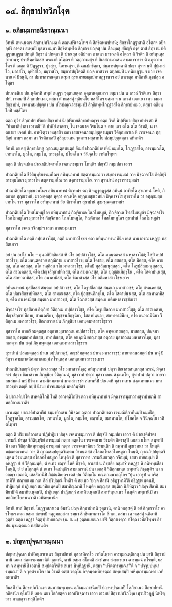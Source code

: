 <h1>๑๔. สิกฺขาปทวิภโงฺค</h1>
<h2>๑. อภิธมฺมภาชนียวณฺณนา</h2>
<p> อิทานิ    ตทนนฺตเร สิกฺขาปทวิภเงฺค ติ คณนปริเจฺฉโทฯ ติ สิกฺขิตพฺพปทานิ; สิกฺขาโกฎฺฐาสาติ อโตฺถฯ อปิจ อุปริ อาคตา สเพฺพปิ กุสลา ธมฺมา สิกฺขิตพฺพโต สิกฺขาฯ ปญฺจสุ ปน สีลเงฺคสุ ยํกิญฺจิ องฺคํ ตาสํ สิกฺขานํ ปติฎฺฐานเฎฺฐน ปทนฺติ สิกฺขานํ ปทตฺตา ติ ปาณสฺส อติปาตา ฆาตนา มารณาติ อโตฺถฯ ติ วิรติฯ ติ อทินฺนสฺส อาทานา; ปรปริคฺคหิตสฺส หรณาติ อโตฺถฯ ติ วตฺถุกาเมสุฯ ติ กิเลสกามวเสน ลามกาจาราฯ ติ อภูตวาทโตฯ ติ เอตฺถ ติ ปิฎฺฐสุรา, ปูวสุรา, โอทนสุรา, กิณฺณปกฺขิตฺตา, สมฺภารสํยุตฺตาติ ปญฺจ สุราฯ นฺติ ปุปฺผาสโว, ผลาสโว, คุฬาสโว, มธฺวาสโว, สมฺภารสํยุโตฺตติ ปญฺจ อาสวาฯ ตทุภยมฺปิ มทนียเฎฺฐน ฯ ยาย เจตนาย ตํ ปิวนฺติ, สา ปมาทการณตฺตา  ตสฺมา สุราเมรยมชฺชปมาทฎฺฐานาฯ อยํ ตาเวตฺถ มาติกานิเกฺขปสฺส อโตฺถฯ</p>


<p> ปทภาชนีเย ปน นฺติอาทิ สพฺพํ เหฎฺฐา วุตฺตนยตฺตา อุตฺตานตฺถเมวฯ ยสฺมา ปน น เกวลํ วิรติเยว สิกฺขาปทํ, เจตนาปิ สิกฺขาปทเมว, ตสฺมา ตํ ทเสฺสตุํ ทุติยนโย ทสฺสิโตฯ ยสฺมา จ น เกวลํ เอเตเยว เทฺว ธมฺมา สิกฺขาปทํ, เจตนาสมฺปยุตฺตา ปน ปโรปณฺณาสธมฺมาปิ สิกฺขิตพฺพโกฎฺฐาสโต สิกฺขาปทเมว, ตสฺมา ตติยนโยปิ ทสฺสิโตฯ</p>


<p>ตตฺถ  ทุวิธํ สิกฺขาปทํ ปริยายสิกฺขาปทํ นิปฺปริยายสิกฺขาปทญฺจฯ ตตฺถ วิรติ นิปฺปริยายสิกฺขาปทํฯ สา หิ ‘‘ปาณาติปาตา เวรมณี’’ติ  ปาฬิยํ อาคตา, โน เจตนาฯ วิรมโนฺต จ ตาย เอว ตโต ตโต วิรมติ, น เจตนายฯ เจตนํ ปน อาหริตฺวา ทเสฺสสิฯ ตถา เสสเจตนาสมฺปยุตฺตธเมฺมฯ วีติกฺกมกาเล หิ เวรเจตนา ทุสฺสีลฺยํ นามฯ ตสฺมา สา วิรติกาเลปิ สุสีลฺยวเสน วุตฺตาฯ ผสฺสาทโย ตํสมฺปยุตฺตตฺตา คหิตาติฯ</p>


<p>อิทานิ  เอเตสุ สิกฺขาปเทสุ ญาณสมุเตฺตชนตฺถํ อิเมสํ ปาณาติปาตาทีนํ ธมฺมโต, โกฎฺฐาสโต, อารมฺมณโต, เวทนาโต, มูลโต, กมฺมโต, สาวชฺชโต, ปโยคโต จ วินิจฺฉโย เวทิตโพฺพฯ</p>


<p>ตตฺถ ติ ปญฺจเปเต ปาณาติปาตาทโย เจตนาธมฺมาว โหนฺติฯ  ปญฺจปิ กมฺมปถา เอวฯ</p>


<p> ปาณาติปาโต ชีวิตินฺทฺริยารมฺมโณฯ อทินฺนาทานํ สตฺตารมฺมณํ วา สงฺขารารมฺมณํ วาฯ มิจฺฉาจาโร อิตฺถิปุริสารมฺมโณฯ มุสาวาโท สตฺตารมฺมโณ วา สงฺขารารมฺมโณ วาฯ สุราปานํ สงฺขารารมฺมณํฯ</p>


<p> ปาณาติปาโต ทุกฺขเวทโนฯ อทินฺนาทานํ ติเวทนํฯ ตญฺหิ หฎฺฐตุฎฺฐสฺส อทินฺนํ อาทิยโต สุขเวทนํ โหติ, ภีตกาเล ทุกฺขเวทนํ, มชฺฌตฺตสฺส หุตฺวา คณฺหโต อทุกฺขมสุขเวทนํฯ มิจฺฉาจาโร สุขเวทโน วา อทุกฺขมสุขเวทโน วาฯ มุสาวาโท อทินฺนาทานํ วิย ติเวทโนฯ สุราปานํ สุขมชฺฌตฺตเวทนํฯ</p>


<p> ปาณาติปาโต โทสโมหมูโลฯ อทินฺนาทานํ กิญฺจิกาเล โลภโมหมูลํ, กิญฺจิกาเล โทสโมหมูลํฯ มิจฺฉาจาโร โลภโมหมูโลฯ มุสาวาโท กิญฺจิกาเล โลภโมหมูโล, กิญฺจิกาเล โทสโมหมูโลฯ สุราปานํ โลภโมหมูลํฯ</p>


<p> มุสาวาโท เจตฺถ วจีกมฺมํฯ เสสา กายกมฺมเมวฯ</p>


<p>  ปาณาติปาโต อตฺถิ อปฺปสาวโชฺช, อตฺถิ มหาสาวโชฺชฯ ตถา อทินฺนาทานาทีนิฯ เตสํ นานากรณํ เหฎฺฐา ทสฺสิตเมวฯ</p>


<p>อยํ ปน อปโร นโย – กุนฺถกิปิลฺลิกสฺส หิ วโธ อปฺปสาวโชฺช, ตโต มหนฺตตรสฺส มหาสาวโชฺช; โสปิ อปฺปสาวโชฺช, ตโต มหนฺตตราย สกุณิกาย มหาสาวโชฺช; ตโต โคธาย, ตโต สสกสฺส, ตโต มิคสฺส, ตโต ควยสฺส, ตโต อสฺสสฺส, ตโต หตฺถิสฺส วโธ มหาสาวโชฺช, ตโตปิ ทุสฺสีลมนุสฺสสฺส , ตโต โครูปสีลกมนุสฺสสฺส, ตโต สรณคตสฺส, ตโต ปญฺจสิกฺขาปทิกสฺส, ตโต สามเณรสฺส, ตโต ปุถุชฺชนภิกฺขุโน , ตโต โสตาปนฺนสฺส, ตโต สกทาคามิสฺส, ตโต อนาคามิสฺส, ตโต ขีณาสวสฺส วโธ อติมหาสาวโชฺชเยวฯ</p>


<p>อทินฺนาทานํ ทุสฺสีลสฺส สนฺตเก อปฺปสาวชฺชํ, ตโต โครูปสีลกสฺส สนฺตเก มหาสาวชฺชํ; ตโต สรณคตสฺส, ตโต ปญฺจสิกฺขาปทิกสฺส, ตโต สามเณรสฺส, ตโต ปุถุชฺชนภิกฺขุโน, ตโต โสตาปนฺนสฺส, ตโต สกทาคามิสฺส, ตโต อนาคามิสฺส สนฺตเก มหาสาวชฺชํ, ตโต ขีณาสวสฺส สนฺตเก อติมหาสาวชฺชํเยวฯ</p>


<p>มิจฺฉาจาโร ทุสฺสีลาย อิตฺถิยา วีติกฺกเม อปฺปสาวโชฺช, ตโต โครูปสีลกาย มหาสาวโชฺช; ตโต สรณคตาย, ปญฺจสิกฺขาปทิกาย, สามเณริยา, ปุถุชฺชนภิกฺขุนิยา, โสตาปนฺนาย, สกทาคามินิยา, ตโต อนาคามินิยา วีติกฺกเม มหาสาวโชฺช, ขีณาสวาย ปน ภิกฺขุนิยา เอกนฺตมหาสาวโชฺชวฯ</p>


<p>มุสาวาโท กากณิกมตฺตสฺส อตฺถาย มุสากถเน อปฺปสาวโชฺช, ตโต อฑฺฒมาสกสฺส, มาสกสฺส, ปญฺจมาสกสฺส, อฑฺฒกหาปณสฺส, กหาปณสฺส, ตโต อนคฺฆนิยภณฺฑสฺส อตฺถาย มุสากถเน มหาสาวโชฺช, มุสา กเถตฺวา ปน สงฺฆํ ภินฺทนฺตสฺส เอกนฺตมหาสาวโชฺชวฯ</p>


<p>สุราปานํ ปสตมตฺตสฺส ปาเน อปฺปสาวชฺชํ, อญฺชลิมตฺตสฺส ปาเน มหาสาวชฺชํ; กายจาลนสมตฺถํ ปน พหุํ ปิวิตฺวา คามฆาตนิคมฆาตกมฺมํ กโรนฺตสฺส เอกนฺตมหาสาวชฺชเมวฯ</p>


<p>ปาณาติปาตญฺหิ  ปตฺวา ขีณาสวสฺส วโธ มหาสาวโชฺช; อทินฺนาทานํ ปตฺวา ขีณาสวสนฺตกสฺส หรณํ, มิจฺฉาจารํ ปตฺวา ขีณาสวาย ภิกฺขุนิยา วีติกฺกมนํ, มุสาวาทํ ปตฺวา มุสาวาเทน สงฺฆเภโท, สุราปานํ ปตฺวา กายจาลนสมตฺถํ พหุํ ปิวิตฺวา คามนิคมฆาตนํ มหาสาวชฺชํฯ สเพฺพหิปิ ปเนเตหิ มุสาวาเทน สงฺฆเภทนเมว มหาสาวชฺชํฯ ตญฺหิ กปฺปํ นิรเย ปาจนสมตฺถํ มหากิพฺพิสํฯ</p>


<p>ติ  ปาณาติปาโต สาหตฺถิโกปิ โหติ อาณตฺติโกปิฯ ตถา อทินฺนาทานํฯ มิจฺฉาจารมุสาวาทสุราปานานิ สาหตฺถิกาเนวาติฯ</p>


<p>เอวเมตฺถ  ปาณาติปาตาทีนํ ธมฺมาทิวเสน วินิจฺฉยํ ญตฺวา ปาณาติปาตา เวรมณีติอาทีนมฺปิ ธมฺมโต, โกฎฺฐาสโต, อารมฺมณโต, เวทนาโต, มูลโต, กมฺมโต, ขณฺฑโต, สมาทานโต, ปโยคโต จ วินิจฺฉโย เวทิตโพฺพฯ</p>


<p>ตตฺถ ติ ปริยายสีลวเสน ปฎิปาฎิยา ปญฺจ เจตนาธมฺมาวฯ ติ ปญฺจปิ กมฺมปถา เอวฯ ติ ปาณาติปาตา เวรมณี ปรสฺส ชีวิตินฺทฺริยํ อารมฺมณํ กตฺวา อตฺตโน เวรเจตนาย วิรมติฯ อิตราสุปิ เอเสว นโยฯ สพฺพาปิ หิ เอตา วีติกฺกมิตพฺพวตฺถุํ อารมฺมณํ กตฺวา เวรเจตนาหิเยว วิรมนฺติฯ ติ สพฺพาปิ สุขเวทนา วา โหนฺติ มชฺฌตฺตเวทนา วาฯ ติ ญาณสมฺปยุตฺตจิเตฺตน วิรมนฺตสฺส อโลภอโทสอโมหมูลา โหนฺติ, ญาณวิปฺปยุตฺตจิเตฺตน วิรมนฺตสฺส อโลภอโทสมูลา โหนฺติฯ ติ มุสาวาทา เวรมณีเยเวตฺถ วจีกมฺมํ; เสสา กายกมฺมํฯ ติ คหฎฺฐา ยํ ยํ วีติกฺกมนฺติ, ตํ ตเทว ขณฺฑํ โหติ ภิชฺชติ, อวเสสํ น ภิชฺชติฯ กสฺมา? คหฎฺฐา หิ อนิพทฺธสีลา โหนฺติ, ยํ ยํ สโกฺกนฺติ ตํ ตเทว โคเปนฺติฯ สามเณรานํ ปน เอกสฺมิํ วีติกฺกมเนฺต สพฺพานิ ภิชฺชนฺติฯ น เกวลญฺจ เอตานิ, เสสสีลานิปิ ภิชฺชนฺติเยวฯ เตสํ ปน วีติกฺกโม ทณฺฑกมฺมวตฺถุโกฯ ‘ปุน เอวรูปํ น กริสฺสามี’ติ ทณฺฑกเมฺม กเต สีลํ ปริปุณฺณํ โหติฯ ติ สยเมว ‘ปญฺจ สีลานิ อธิฎฺฐหามี’ติ อธิฎฺฐหเนฺตนปิ, ปาฎิเยกฺกํ ปาฎิเยกฺกํ สมาทิยเนฺตนปิ สมาทิณฺณานิ โหนฺติฯ อญฺญสฺส สนฺติเก นิสีทิตฺวา ‘ปญฺจ สีลานิ สมาทิยามี’ติ สมาทิยเนฺตนปิ, ปาฎิเยกฺกํ ปาฎิเยกฺกํ สมาทิยเนฺตนปิ  สมาทินฺนาเนว โหนฺติฯ  สพฺพานิปิ สาหตฺถิกปโยคาเนวาติ เวทิตพฺพานิฯ</p>


<p> อิทานิ ยาสํ สิกฺขานํ โกฎฺฐาสภาเวน อิมานิ ปญฺจ สิกฺขาปทานิ วุตฺตานิ, ตานิ ทเสฺสตุํ ติ อยํ สิกฺขาวาโร อารโทฺธฯ ตตฺถ  ยสฺมา สเพฺพปิ จตุภูมกกุสลา ธมฺมา สิกฺขิตพฺพภาวโต  สิกฺขา, ตสฺมา เต ทเสฺสตุํ นฺติอาทิ วุตฺตํฯ ตตฺถ เหฎฺฐา จิตฺตุปฺปาทกเณฺฑ (ธ. ส. ๑) วุตฺตนเยเนว ปาฬิํ วิตฺถาเรตฺวา อโตฺถ เวทิตโพฺพฯ อิธ ปน มุขมตฺตเมว ทสฺสิตนฺติฯ</p>

</p>


<h2>๓. ปญฺหาปุจฺฉกวณฺณนา</h2>
<p> ปญฺหาปุจฺฉเก ปาฬิอนุสาเรเนว สิกฺขาปทานํ กุสลาทิภาโว เวทิตโพฺพฯ อารมฺมณตฺติเกสุ ปน ยานิ สิกฺขาปทานิ เอตฺถ สตฺตารมฺมณานีติ วุตฺตานิ, ตานิ ยสฺมา สโตฺตติ สงฺขํ คเต สงฺขาเรเยว อารมฺมณํ กโรนฺติ, ยสฺมา จ สพฺพานิปิ เอตานิ สมฺปตฺตวิรติวเสเนว นิทฺทิฎฺฐานิ, ตสฺมา ‘‘ปริตฺตารมฺมณา’’ติ จ ‘‘ปจฺจุปฺปนฺนารมฺมณา’’ติ จ วุตฺตํฯ ยโต ปน วิรมติ ตสฺส วตฺถุโน อจฺจนฺตพหิทฺธตฺตา สเพฺพสมฺปิ พหิทฺธารมฺมณตา เวทิตพฺพาติฯ</p>


<p>อิมสฺมิํ ปน สิกฺขาปทวิภเงฺค สมฺมาสมฺพุเทฺธน อภิธมฺมภาชนีเยปิ ปญฺหาปุจฺฉเกปิ โลกิยาเนว สิกฺขาปทานิ กถิตานิฯ อุโภปิ หิ เอเต นยา โลกิยตฺตา เอกปริเจฺฉทา เอวฯ เอวมยํ สิกฺขาปทวิภโงฺค เทฺวปริวฎฺฎํ นีหริตฺวาว ภาเชตฺวา ทสฺสิโตติฯ</p>

</p>

</p>





